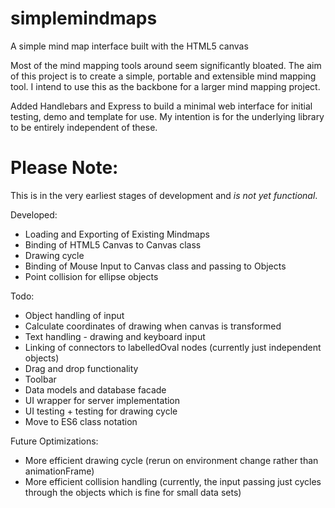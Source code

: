 # simplemindmaps
A simple mind map interface built with the HTML5 canvas

Most of the mind mapping tools around seem significantly bloated. 
The aim of this project is to create a simple, portable and extensible mind mapping tool.
I intend to use this as the backbone for a larger mind mapping project.

Added Handlebars and Express to build a minimal web interface for initial testing, demo and template for use. My intention is for the underlying library to be entirely independent of these.

# Please Note:
This is in the very earliest stages of development and *is not yet functional*.

Developed:
- Loading and Exporting of Existing Mindmaps
- Binding of HTML5 Canvas to Canvas class
- Drawing cycle
- Binding of Mouse Input to Canvas class and passing to Objects
- Point collision for ellipse objects

Todo:
- Object handling of input
- Calculate coordinates of drawing when canvas is transformed
- Text handling - drawing and keyboard input
- Linking of connectors to labelledOval nodes (currently just independent objects)
- Drag and drop functionality
- Toolbar
- Data models and database facade
- UI wrapper for server implementation
- UI testing + testing for drawing cycle
- Move to ES6 class notation

Future Optimizations:
- More efficient drawing cycle (rerun on environment change rather than animationFrame)
- More efficient collision handling (currently, the input passing just cycles through the objects which is fine for small data sets)

